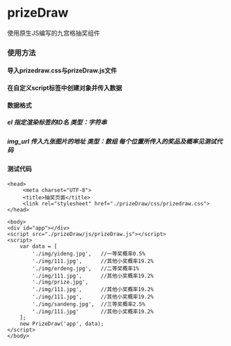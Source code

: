 # prizeDraw
使用原生JS编写的九宫格抽奖组件
### 使用方法
#### 导入prizedraw.css与prizeDraw.js文件
#### 在自定义script标签中创建对象并传入数据
#### 数据格式
##### el 指定渲染标签的ID名 类型：字符串
##### img_url 传入九张图片的地址 类型：数组 每个位置所传入的奖品及概率见测试代码
#### 测试代码
```
<head>
     <meta charset="UTF-8">
     <title>抽奖页面</title>
     <link rel="stylesheet" href="./prizeDraw/css/prizedraw.css">
</head>
```
```angular2html
<body>
<div id="app"></div>
<script src="./prizeDraw/js/prizeDraw.js"></script>
<script>
    var data = [
        './img/yideng.jpg',   //一等奖概率0.5%
        './img/111.jpg',      //其他小奖概率19.2%
        './img/erdeng.jpg',   //二等奖概率1%
        './img/111.jpg',      //其他小奖概率19.2%
        './img/prize.jpg',
        './img/111.jpg',      //其他小奖概率19.2%
        './img/111.jpg',      //其他小奖概率19.2%
        './img/sandeng.jpg',  //三等奖概率2.5%
        './img/111.jpg'       //其他小奖概率19.2%
    ];
    new PrizeDraw('app', data);
</script>
</body>
```